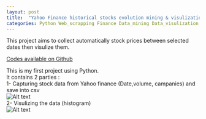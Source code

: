 ```yaml
---
layout: post
title:  "Yahoo Finance historical stocks evolution mining & visulization"
categories: Python Web_scrapping Finance Data_mining Data_visulization
---
```

This project aims to collect automatically stock prices between selected dates then visulize them.<br>

<a href="https://github.com/Pai-U/Projet_PAI/tree/main/Web%20scrapping">Codes available on Github</a> <br>

This is my first project using Python. <br>
It contains 2 parties : <br>
1- Capturing stock data from Yahoo finance (Date,volume, campanies) and save into csv<br>
![Alt text](https://raw.githubusercontent.com/Pai-U/Projet_PAI/main/Web%20scrapping/Graphics/exemple_output.jpg "Output")<br>
2- Visulizing the data (histogram)<br>
![Alt text](https://raw.githubusercontent.com/Pai-U/Projet_PAI/main/Web%20scrapping/Graphics/Historical_vomule_and_price.jpg "Output")